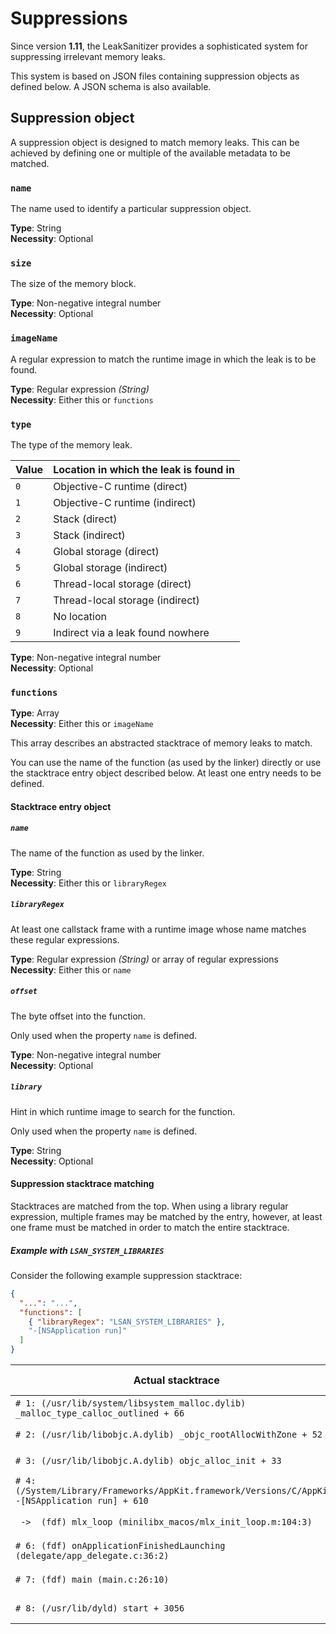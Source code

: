 # Suppressions
Since version **1.11**, the LeakSanitizer provides a sophisticated system for suppressing irrelevant memory leaks.

This system is based on JSON files containing suppression objects as defined below. A JSON schema is also available.

## Suppression object
A suppression object is designed to match memory leaks. This can be achieved by defining one or multiple of the
available metadata to be matched.

### `name`
The name used to identify a particular suppression object.

**Type**: String  
**Necessity**: Optional

### `size`
The size of the memory block.

**Type**: Non-negative integral number  
**Necessity**: Optional

### `imageName`
A regular expression to match the runtime image in which the leak is to be found.

**Type**: Regular expression *(String)*  
**Necessity**: Either this or `functions`

### `type`
The type of the memory leak.

| Value | Location in which the leak is found in |
|-------|----------------------------------------|
| `0`   | Objective-C runtime (direct)           |
| `1`   | Objective-C runtime (indirect)         |
| `2`   | Stack (direct)                         |
| `3`   | Stack (indirect)                       |
| `4`   | Global storage (direct)                |
| `5`   | Global storage (indirect)              |
| `6`   | Thread-local storage (direct)          |
| `7`   | Thread-local storage (indirect)        |
| `8`   | No location                            |
| `9`   | Indirect via a leak found nowhere      |

**Type**: Non-negative integral number  
**Necessity**: Optional

### `functions`
**Type**: Array  
**Necessity**: Either this or `imageName`

This array describes an abstracted stacktrace of memory leaks to match.

You can use the name of the function (as used by the linker) directly or use the stacktrace entry object described below.
At least one entry needs to be defined.

#### Stacktrace entry object
##### `name`
The name of the function as used by the linker.

**Type**: String  
**Necessity**: Either this or `libraryRegex`

##### `libraryRegex`
At least one callstack frame with a runtime image whose name matches these regular expressions.

**Type**: Regular expression *(String)* or array of regular expressions  
**Necessity**: Either this or `name`

##### `offset`
The byte offset into the function.

Only used when the property `name` is defined.

**Type**: Non-negative integral number  
**Necessity**: Optional

##### `library`
Hint in which runtime image to search for the function.

Only used when the property `name` is defined.

**Type**: String  
**Necessity**: Optional

#### Suppression stacktrace matching
Stacktraces are matched from the top. When using a library regular expression, multiple frames may be matched by the
entry, however, at least one frame must be matched in order to match the entire stacktrace.

##### Example with `LSAN_SYSTEM_LIBRARIES`
Consider the following example suppression stacktrace:
```JSON
{
  "...": "...",
  "functions": [
    { "libraryRegex": "LSAN_SYSTEM_LIBRARIES" },
    "-[NSApplication run]"
  ]
}
```

| Actual stacktrace                                                                                 | Matching performed by the example above |
|---------------------------------------------------------------------------------------------------|-----------------------------------------|
| `# 1: (/usr/lib/system/libsystem_malloc.dylib) _malloc_type_calloc_outlined + 66`                 | Matched by `LSAN_SYSTEM_LIBRARIES`      |
| `# 2: (/usr/lib/libobjc.A.dylib) _objc_rootAllocWithZone + 52`                                    | Matched by `LSAN_SYSTEM_LIBRARIES`      |                   
| `# 3: (/usr/lib/libobjc.A.dylib) objc_alloc_init + 33`                                            | Matched by `LSAN_SYSTEM_LIBRARIES`      |
| `# 4: (/System/Library/Frameworks/AppKit.framework/Versions/C/AppKit) -[NSApplication run] + 610` | Matched by `-[NSApplication run]`       |
| ` ->  (fdf) mlx_loop (minilibx_macos/mlx_init_loop.m:104:3)`                                      | *No further matching performed*         |
| `# 6: (fdf) onApplicationFinishedLaunching (delegate/app_delegate.c:36:2)`                        | *No further matching performed*         |
| `# 7: (fdf) main (main.c:26:10)`                                                                  | *No further matching performed*         |
| `# 8: (/usr/lib/dyld) start + 3056`                                                               | *No further matching performed*         |
